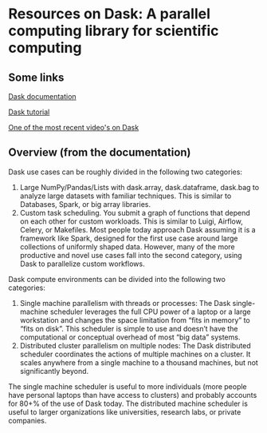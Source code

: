 # Resources on Dask: A parallel computing library for scientific computing

## Some links

[Dask documentation](https://dask.pydata.org/en/latest/#)

[Dask tutorial](https://github.com/dask/dask-tutorial)

[One of the most recent video's on Dask](https://www.youtube.com/watch?v=rZlshXJydgQ)

## Overview (from the documentation)

Dask use cases can be roughly divided in the following two categories:

1. Large NumPy/Pandas/Lists with dask.array, dask.dataframe, dask.bag to analyze large datasets with familiar techniques. This is similar to Databases, Spark, or big array libraries.
2. Custom task scheduling. You submit a graph of functions that depend on each other for custom workloads. This is similar to Luigi, Airflow, Celery, or Makefiles.
Most people today approach Dask assuming it is a framework like Spark, designed for the first use case around large collections of uniformly shaped data. However, many of the more productive and novel use cases fall into the second category, using Dask to parallelize custom workflows.

Dask compute environments can be divided into the following two categories:

1. Single machine parallelism with threads or processes: The Dask single-machine scheduler leverages the full CPU power of a laptop or a large workstation and changes the space limitation from “fits in memory” to “fits on disk”. This scheduler is simple to use and doesn’t have the computational or conceptual overhead of most “big data” systems.
2. Distributed cluster parallelism on multiple nodes: The Dask distributed scheduler coordinates the actions of multiple machines on a cluster. It scales anywhere from a single machine to a thousand machines, but not significantly beyond.

The single machine scheduler is useful to more individuals (more people have personal laptops than have access to clusters) and probably accounts for 80+% of the use of Dask today. The distributed machine scheduler is useful to larger organizations like universities, research labs, or private companies.